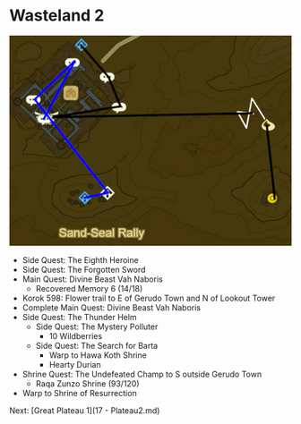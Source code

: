 # Wasteland 2

![Wasteland13](images/Wasteland13.PNG)

* Side Quest: The Eighth Heroine
* Side Quest: The Forgotten Sword
* Main Quest: Divine Beast Vah Naboris
  * Recovered Memory 6 (14/18)
* Korok 598: Flower trail to E of Gerudo Town and N of Lookout Tower
* Complete Main Quest: Divine Beast Vah Naboris
* Side Quest: The Thunder Helm
  * Side Quest: The Mystery Polluter
    * 10 Wildberries
  * Side Quest: The Search for Barta
    * Warp to Hawa Koth Shrine
    * Hearty Durian
* Shrine Quest: The Undefeated Champ to S outside Gerudo Town
  * Raqa Zunzo Shrine (93/120)
* Warp to Shrine of Resurrection

Next: [Great Plateau 1](17 - Plateau2.md)
